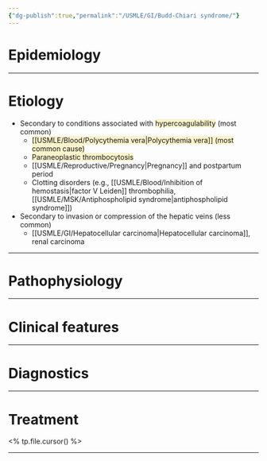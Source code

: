 ```yaml
---
{"dg-publish":true,"permalink":"/USMLE/GI/Budd-Chiari syndrome/"}
---
```


# Epidemiology


---
# Etiology
- Secondary to conditions associated with <span style="background:rgba(240, 200, 0, 0.2)">hypercoagulability</span> (most common)
	- <span style="background:rgba(240, 200, 0, 0.2)">[[USMLE/Blood/Polycythemia vera\|Polycythemia vera]] (most common cause) </span>
	- <span style="background:rgba(240, 200, 0, 0.2)">Paraneoplastic thrombocytosis</span>
	- [[USMLE/Reproductive/Pregnancy\|Pregnancy]] and postpartum period
	- Clotting disorders (e.g., [[USMLE/Blood/Inhibition of hemostasis\|factor V Leiden]] thrombophilia, [[USMLE/MSK/Antiphospholipid syndrome\|antiphospholipid syndrome]])
- Secondary to invasion or compression of the hepatic veins (less common)
	- [[USMLE/GI/Hepatocellular carcinoma\|Hepatocellular carcinoma]], renal carcinoma

---
# Pathophysiology


---
# Clinical features


---
# Diagnostics


---
# Treatment
<% tp.file.cursor() %>

---
